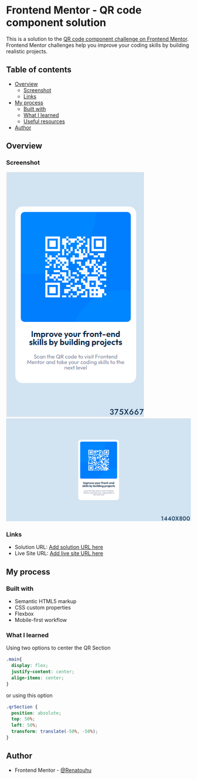 # Frontend Mentor - QR code component solution

This is a solution to the [QR code component challenge on Frontend Mentor](https://www.frontendmentor.io/challenges/qr-code-component-iux_sIO_H). Frontend Mentor challenges help you improve your coding skills by building realistic projects. 

## Table of contents

- [Overview](#overview)
  - [Screenshot](#screenshot)
  - [Links](#links)
- [My process](#my-process)
  - [Built with](#built-with)
  - [What I learned](#what-i-learned)
  - [Useful resources](#useful-resources)
- [Author](#author)

## Overview

### Screenshot

![mobile](./images/mobile.png)
![desktop](./images/desktop.png)

### Links

- Solution URL: [Add solution URL here](https://github.com/Renatouhu/QR-Code-Component)
- Live Site URL: [Add live site URL here](https://qr-code-component-ten-sand.vercel.app/)

## My process

### Built with

- Semantic HTML5 markup
- CSS custom properties
- Flexbox
- Mobile-first workflow

### What I learned

Using two options to center the QR Section

```css
.main{
  display: flex;
  justify-content: center;
  align-items: center;
}
```

or using this option

```css
.qrSection {
  position: absolute;
  top: 50%;
  left: 50%;
  transform: translate(-50%, -50%);
}
```
## Author

- Frontend Mentor - [@Renatouhu](https://www.frontendmentor.io/profile/Renatouhu)